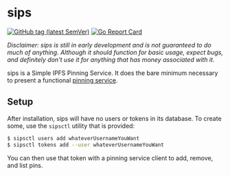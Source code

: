 sips
====

[![GitHub tag (latest SemVer)](https://img.shields.io/github/v/tag/DeedleFake/sips)](https://pkg.go.dev/github.com/DeedleFake/sips)
[![Go Report Card](https://goreportcard.com/badge/github.com/DeedleFake/sips)](https://goreportcard.com/report/github.com/DeedleFake/sips)

*Disclaimer: sips is still in early development and is not guaranteed to do much of anything. Although it should function for basic usage, expect bugs, and definitely don't use it for anything that has money associated with it.*

sips is a Simple IPFS Pinning Service. It does the bare minimum necessary to present a functional [pinning service][pinning-service-api].

Setup
-----

After installation, sips will have no users or tokens in its database. To create some, use the `sipsctl` utility that is provided:

```bash
$ sipsctl users add whateverUsernameYouWant
$ sipsctl tokens add --user whateverUsernameYouWant
```

You can then use that token with a pinning service client to add, remove, and list pins.

[pinning-service-api]: https://ipfs.github.io/pinning-services-api-spec/
